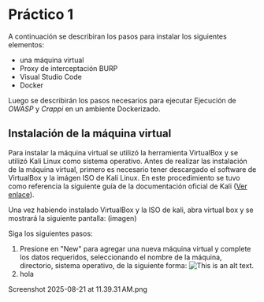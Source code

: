 # Práctico 1

A continuación se describiran los pasos para instalar los siguientes elementos:

- una máquina virtual
- Proxy de interceptación BURP
- Visual Studio Code
- Docker 

Luego se describirán los pasos necesarios para ejecutar Ejecución de *OWASP* y *Crappi* en un ambiente Dockerizado.

## Instalación de la máquina virtual

Para instalar la máquina virtual se utilizó la herramienta VirtualBox y se utilizó Kali Linux como sistema operativo. 
Antes de realizar las instalación de la máquina virtual, primero es necesario tener descargado el software de VirtualBox y la imágen ISO de Kali Linux. En este procedimiento se tuvo como referencia la siguiente guía de la documentación oficial de Kali ([Ver enlace](https://www.kali.org/docs/virtualization/install-virtualbox-guest-vm/)).

Una vez habiendo instalado VirtualBox y la ISO de kali, abra virtual box y se mostrará la siguiente pantalla:
(imagen)

Siga los siguientes pasos:

1. Presione en "New" para agregar una nueva máquina virtual y complete los datos requeridos, seleccionando el nombre de la máquina, directorio, sistema operativo, de la siguiente forma:
   ![This is an alt text.](/image/sample.webp "This is a sample image.")
2. hola

Screenshot 2025-08-21 at 11.39.31 AM.png
